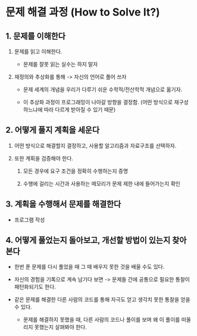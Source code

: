# 문제 해결 과정 (How to Solve It?)

## 1. 문제를 이해한다

1. 문제를 읽고 이해한다.

    - 문제를 잘못 읽는 실수는 하지 말자

2. 재정의와 추상화를 통해 -> 자신의 언어로 풀어 쓰자

    - 문제 세계의 개념을 우리가 다루기 쉬운 수학적/전산학적 개념으로 옮기자.

    - 이 추상화 과정이 프로그래밍이 나아갈 방향을 결정함. (어떤 방식으로 재구성하느냐에 따라 다르게 받아질 수 있기 때문)

## 2. 어떻게 풀지 계획을 세운다

1. 어떤 방식으로 해결할지 결정하고, 사용할 알고리즘과 자료구조를 선택하자.

2. 또한 계획을 검증해야 한다.

    1. 모든 경우에 요구 조건을 정확히 수행하는지 증명

    2. 수행에 걸리는 시간과 사용하는 메모리가 문제 제한 내에 들어가는지 확인

## 3. 계획을 수행해서 문제를 해결한다

- 프로그램 작성

## 4. 어떻게 풀었는지 돌아보고, 개선할 방법이 있는지 찾아본다

- 한번 푼 문제를 다시 풀었을 때 그 때 배우지 못한 것을 배울 수도 있다.

- 자신의 경험을 기록으로 계속 남기다 보면 -> 문제들 간에 공통으로 필요한 통찰이 패턴화되기도 한다.

- 같은 문제를 해결한 다른 사람의 코드를 통해 자극도 얻고 생각치 못한 통찰을 얻을 수 있다.

    - 문제를 해결하지 못했을 때, 다른 사람의 코드나 풀이를 보며 왜 이 풀이를 떠올리지 못했는지 살펴봐야 한다.
